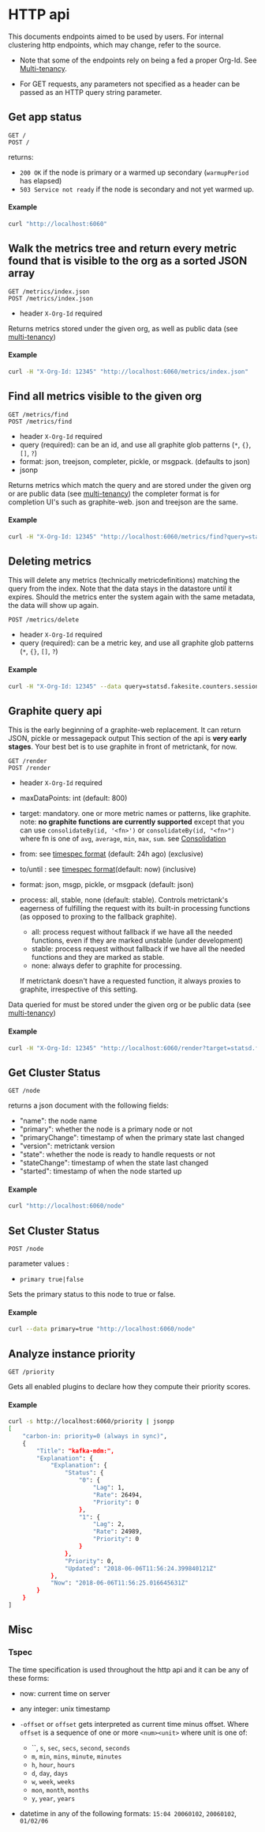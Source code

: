 # HTTP api

This documents endpoints aimed to be used by users. For internal clustering http endpoints, which may change, refer to the source.

- Note that some of the endpoints rely on being a fed a proper Org-Id.  See [Multi-tenancy](https://github.com/grafana/metrictank/blob/master/docs/multi-tenancy.md).

- For GET requests, any parameters not specified as a header can be passed as an HTTP query string parameter.

## Get app status

```
GET /
POST /
```

returns:

* `200 OK` if the node is primary or a warmed up secondary (`warmupPeriod` has elapsed)
* `503 Service not ready` if the node is secondary and not yet warmed up.

#### Example


```bash
curl "http://localhost:6060"
```


## Walk the metrics tree and return every metric found that is visible to the org as a sorted JSON array

```
GET /metrics/index.json
POST /metrics/index.json
```

* header `X-Org-Id` required

Returns metrics stored under the given org, as well as public data (see [multi-tenancy](https://github.com/grafana/metrictank/blob/master/docs/multi-tenancy.md))

#### Example


```bash
curl -H "X-Org-Id: 12345" "http://localhost:6060/metrics/index.json"
```

## Find all metrics visible to the given org

```
GET /metrics/find
POST /metrics/find
```

* header `X-Org-Id` required
* query (required): can be an id, and use all graphite glob patterns (`*`, `{}`, `[]`, `?`)
* format: json, treejson, completer, pickle, or msgpack. (defaults to json)
* jsonp

Returns metrics which match the query and are stored under the given org or are public data (see [multi-tenancy](https://github.com/grafana/metrictank/blob/master/docs/multi-tenancy.md))
the completer format is for completion UI's such as graphite-web.
json and treejson are the same.

#### Example

```bash
curl -H "X-Org-Id: 12345" "http://localhost:6060/metrics/find?query=statsd.fakesite.counters.session_start.*.count"
```

## Deleting metrics

This will delete any metrics (technically metricdefinitions) matching the query from the index.
Note that the data stays in the datastore until it expires.
Should the metrics enter the system again with the same metadata, the data will show up again.

```
POST /metrics/delete
```

* header `X-Org-Id` required
* query (required): can be a metric key, and use all graphite glob patterns (`*`, `{}`, `[]`, `?`)

#### Example

```bash
curl -H "X-Org-Id: 12345" --data query=statsd.fakesite.counters.session_start.*.count "http://localhost:6060/metrics/delete"
```

## Graphite query api

This is the early beginning of a graphite-web replacement. It can return JSON, pickle or messagepack output
This section of the api is **very early stages**.  Your best bet is to use graphite in front of metrictank, for now.

```
GET /render
POST /render
```

* header `X-Org-Id` required
* maxDataPoints: int (default: 800)
* target: mandatory. one or more metric names or patterns, like graphite.
  note: **no graphite functions are currently supported** except that
  you can use `consolidateBy(id, '<fn>')` or `consolidateBy(id, "<fn>")` where fn is one of `avg`, `average`, `min`, `max`, `sum`. see
  [Consolidation](https://github.com/grafana/metrictank/blob/master/docs/consolidation.md)
* from: see [timespec format](#tspec) (default: 24h ago) (exclusive)
* to/until : see [timespec format](#tspec)(default: now) (inclusive)
* format: json, msgp, pickle, or msgpack (default: json)
* process: all, stable, none (default: stable). Controls metrictank's eagerness of fulfilling the request with its built-in processing functions
  (as opposed to proxing to the fallback graphite).
  - all: process request without fallback if we have all the needed functions, even if they are marked unstable (under development)
  - stable: process request without fallback if we have all the needed functions and they are marked as stable.
  - none: always defer to graphite for processing.

  If metrictank doesn't have a requested function, it always proxies to graphite, irrespective of this setting.

Data queried for must be stored under the given org or be public data (see [multi-tenancy](https://github.com/grafana/metrictank/blob/master/docs/multi-tenancy.md))

#### Example

```bash
curl -H "X-Org-Id: 12345" "http://localhost:6060/render?target=statsd.fakesite.counters.session_start.*.count&from=3h&to=2h"
```

## Get Cluster Status

```
GET /node
```

returns a json document with the following fields:

* "name": the node name
* "primary": whether the node is a primary node or not
* "primaryChange": timestamp of when the primary state last changed
* "version": metrictank version
* "state": whether the node is ready to handle requests or not
* "stateChange": timestamp of when the state last changed
* "started": timestamp of when the node started up

#### Example

```bash
curl "http://localhost:6060/node"
```

## Set Cluster Status

```
POST /node
```

parameter values :

* `primary true|false`

Sets the primary status to this node to true or false.

#### Example

```bash
curl --data primary=true "http://localhost:6060/node"
```

## Analyze instance priority

```
GET /priority
```

Gets all enabled plugins to declare how they compute their
priority scores.

#### Example

```bash
curl -s http://localhost:6060/priority | jsonpp
[
    "carbon-in: priority=0 (always in sync)",
    {
        "Title": "kafka-mdm:",
        "Explanation": {
            "Explanation": {
                "Status": {
                    "0": {
                        "Lag": 1,
                        "Rate": 26494,
                        "Priority": 0
                    },
                    "1": {
                        "Lag": 2,
                        "Rate": 24989,
                        "Priority": 0
                    }
                },
                "Priority": 0,
                "Updated": "2018-06-06T11:56:24.399840121Z"
            },
            "Now": "2018-06-06T11:56:25.016645631Z"
        }
    }
]
```

## Misc

### Tspec

The time specification is used throughout the http api and it can be any of these forms:

* now: current time on server
* any integer: unix timestamp
* `-offset` or `offset` gets interpreted as current time minus offset.
  Where `offset` is a sequence of one or more `<num><unit>` where unit is one of:

	- ``, `s`, `sec`, `secs`, `second`, `seconds`
	- `m`, `min`, `mins`, `minute`, `minutes`
	- `h`, `hour`, `hours`
	- `d`, `day`, `days`
	- `w`, `week`, `weeks`
	- `mon`, `month`, `months`
	- `y`, `year`, `years`

* datetime in any of the following formats: `15:04 20060102`, `20060102`, `01/02/06`

